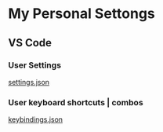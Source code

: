 # My Personal Settongs

## VS Code

### User Settings

[settings.json](settings.json)

### User keyboard shortcuts | combos

[keybindings.json](keybindings.json)
